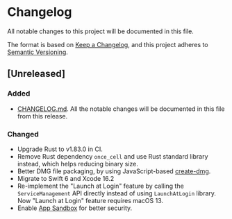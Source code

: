 # Changelog

All notable changes to this project will be documented in this file.

The format is based on [Keep a Changelog](https://keepachangelog.com/en/1.1.0/),
and this project adheres to [Semantic Versioning](https://semver.org/spec/v2.0.0.html).

## [Unreleased]

### Added

- [CHANGELOG.md](https://github.com/hronro/iPortForwarder/blob/master/CHANGELOG.md). All the notable changes will be documented in this file from this release.

### Changed

- Upgrade Rust to v1.83.0 in CI.
- Remove Rust dependency `once_cell` and use Rust standard library instead, which helps reducing binary size.
- Better DMG file packaging, by using JavaScript-based [create-dmg](https://github.com/sindresorhus/create-dmg).
- Migrate to Swift 6 and Xcode 16.2
- Re-implement the "Launch at Login" feature by calling the `ServiceManagement` API directly instead of using `LaunchAtLogin` library. Now "Launch at Login" feature requires macOS 13.
- Enable [App Sandbox](https://developer.apple.com/documentation/security/app-sandbox) for better security.
